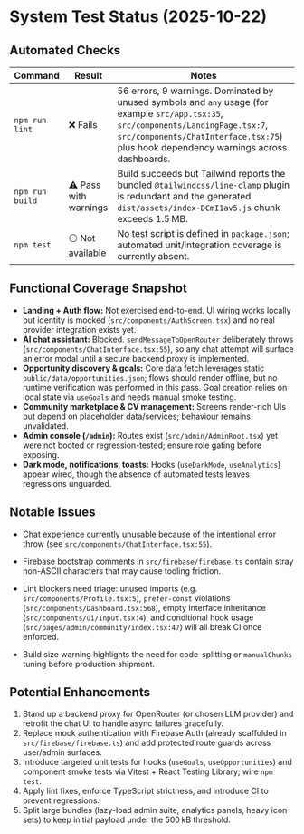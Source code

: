 # System Test Status (2025-10-22)

## Automated Checks
| Command | Result | Notes |
| --- | --- | --- |
| `npm run lint` | ❌ Fails | 56 errors, 9 warnings. Dominated by unused symbols and `any` usage (for example `src/App.tsx:35`, `src/components/LandingPage.tsx:7`, `src/components/ChatInterface.tsx:75`) plus hook dependency warnings across dashboards. |
| `npm run build` | ⚠️ Pass with warnings | Build succeeds but Tailwind reports the bundled `@tailwindcss/line-clamp` plugin is redundant and the generated `dist/assets/index-DCmI1av5.js` chunk exceeds 1.5 MB. |
| `npm test` | ⚪ Not available | No test script is defined in `package.json`; automated unit/integration coverage is currently absent. |

## Functional Coverage Snapshot
- **Landing + Auth flow:** Not exercised end-to-end. UI wiring works locally but identity is mocked (`src/components/AuthScreen.tsx`) and no real provider integration exists yet.
- **AI chat assistant:** Blocked. `sendMessageToOpenRouter` deliberately throws (`src/components/ChatInterface.tsx:55`), so any chat attempt will surface an error modal until a secure backend proxy is implemented.
- **Opportunity discovery & goals:** Core data fetch leverages static `public/data/opportunities.json`; flows should render offline, but no runtime verification was performed in this pass. Goal creation relies on local state via `useGoals` and needs manual smoke testing.
- **Community marketplace & CV management:** Screens render-rich UIs but depend on placeholder data/services; behaviour remains unvalidated.
- **Admin console (`/admin`):** Routes exist (`src/admin/AdminRoot.tsx`) yet were not booted or regression-tested; ensure role gating before exposing.
- **Dark mode, notifications, toasts:** Hooks (`useDarkMode`, `useAnalytics`) appear wired, though the absence of automated tests leaves regressions unguarded.

## Notable Issues
- Chat experience currently unusable because of the intentional error throw (see `src/components/ChatInterface.tsx:55`).
- Firebase bootstrap comments in `src/firebase/firebase.ts` contain stray non-ASCII characters that may cause tooling friction.

- Lint blockers need triage: unused imports (e.g. `src/components/Profile.tsx:5`), `prefer-const` violations (`src/components/Dashboard.tsx:568`), empty interface inheritance (`src/components/ui/Input.tsx:4`), and conditional hook usage (`src/pages/admin/community/index.tsx:47`) will all break CI once enforced.

- Build size warning highlights the need for code-splitting or `manualChunks` tuning before production shipment.

## Potential Enhancements
1. Stand up a backend proxy for OpenRouter (or chosen LLM provider) and retrofit the chat UI to handle async failures gracefully.
2. Replace mock authentication with Firebase Auth (already scaffolded in `src/firebase/firebase.ts`) and add protected route guards across user/admin surfaces.
3. Introduce targeted unit tests for hooks (`useGoals`, `useOpportunities`) and component smoke tests via Vitest + React Testing Library; wire `npm test`.
4. Apply lint fixes, enforce TypeScript strictness, and introduce CI to prevent regressions.
5. Split large bundles (lazy-load admin suite, analytics panels, heavy icon sets) to keep initial payload under the 500 kB threshold.
